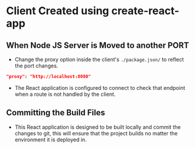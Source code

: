 # Client Created using create-react-app

## When Node JS Server is Moved to another PORT

-   Change the proxy option inside the client's `./package.json/` to reflect the port changes.

```JSON
"proxy": "http://localhost:8080"
```

-   The React application is configured to connect to check that endpoint when a route is not handled by the client.

## Committing the Build Files

-   This React application is designed to be built locally and commit the changes to git, this will ensure that the project builds no matter the environment it is deployed in.
